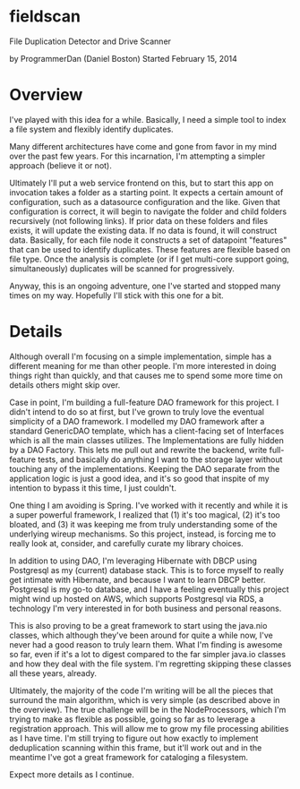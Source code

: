 fieldscan
=========

File Duplication Detector and Drive Scanner

by ProgrammerDan (Daniel Boston)
Started February 15, 2014

Overview
========

I've played with this idea for a while. Basically, I need a simple tool
to index a file system and flexibly identify duplicates. 

Many different architectures have come and gone from favor in my mind 
over the past few years. For this incarnation, I'm attempting a 
simpler approach (believe it or not).

Ultimately I'll put a web service frontend on this, but to start this
app on invocation takes a folder as a starting point. It expects a
certain amount of configuration, such as a datasource configuration
and the like. Given that configuration is correct, it will begin to navigate
the folder and child folders recursively (not following links). If prior
data on these folders and files exists, it will update the existing data.
If no data is found, it will construct data. Basically, for each file node
it constructs a set of datapoint "features" that can be used to identify
duplicates. These features are flexible based on file type. Once the
analysis is complete (or if I get multi-core support going, simultaneously)
duplicates will be scanned for progressively. 

Anyway, this is an ongoing adventure, one I've started and stopped many times
on my way. Hopefully I'll stick with this one for a bit.

Details
=======

Although overall I'm focusing on a simple implementation, simple has a
different meaning for me than other people. I'm more interested in doing
things right than quickly, and that causes me to spend some more time
on details others might skip over.

Case in point, I'm building a full-feature DAO framework for this project.
I didn't intend to do so at first, but I've grown to truly love the
eventual simplicity of a DAO framework. I modelled my DAO framework after
a standard GenericDAO template, which has a client-facing set of Interfaces
which is all the main classes utilizes. The Implementations are fully
hidden by a DAO Factory. This lets me pull out and rewrite the backend,
write full-feature tests, and basically do anything I want to the storage
layer without touching any of the implementations. Keeping the DAO separate
from the application logic is just a good idea, and it's so good that 
inspite of my intention to bypass it this time, I just couldn't.

One thing I am avoiding is Spring. I've worked with it recently and while
it is a super powerful framework, I realized that (1) it's too magical,
(2) it's too bloated, and (3) it was keeping me from truly understanding
some of the underlying wireup mechanisms. So this project, instead, is
forcing me to really look at, consider, and carefully curate my library
choices. 

In addition to using DAO, I'm leveraging Hibernate with DBCP using Postgresql
as my (current) database stack. This is to force myself to really get
intimate with Hibernate, and because I want to learn DBCP better. Postgresql
is my go-to database, and I have a feeling eventually this project might
wind up hosted on AWS, which supports Postgresql via RDS, a technology
I'm very interested in for both business and personal reasons.

This is also proving to be a great framework to start using the java.nio
classes, which although they've been around for quite a while now, I've
never had a good reason to truly learn them. What I'm finding is awesome
so far, even if it's a lot to digest compared to the far simpler java.io
classes and how they deal with the file system. I'm regretting skipping
these classes all these years, already.

Ultimately, the majority of the code I'm writing will be all the pieces that
surround the main algorithm, which is very simple (as described above in 
the overview).
The true challenge will be in the NodeProcessors, which I'm trying to make
as flexible as possible, going so far as to leverage a registration approach.
This will allow me to grow my file processing abilities as I have time.
I'm still trying to figure out how exactly to implement deduplication scanning
within this frame, but it'll work out and in the meantime I've got a great
framework for cataloging a filesystem.

Expect more details as I continue.
